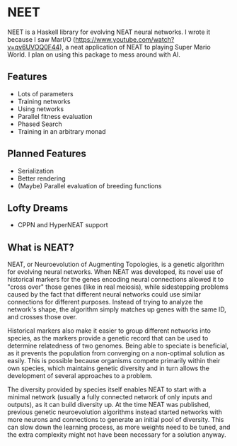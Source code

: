 # NEET
NEET is a Haskell library for evolving NEAT neural networks. I wrote it because I saw
MarI/O (https://www.youtube.com/watch?v=qv6UVOQ0F44), a neat application of NEAT to playing
Super Mario World. I plan on using this package to mess around with AI.

## Features
- Lots of parameters
- Training networks
- Using networks
- Parallel fitness evaluation
- Phased Search
- Training in an arbitrary monad

## Planned Features
- Serialization
- Better rendering
- (Maybe) Parallel evaluation of breeding functions

## Lofty Dreams
- CPPN and HyperNEAT support

## What is NEAT?
NEAT, or Neuroevolution of Augmenting Topologies, is a genetic algorithm for evolving
neural networks. When NEAT was developed, its novel use of historical markers for the
genes encoding neural connections allowed it to "cross over" those genes (like in real
meiosis), while
sidestepping problems caused by the fact that different neural networks could use
similar connections for different purposes. Instead of trying to analyze the network's
shape, the algorithm simply matches up genes with the same ID, and crosses those over.

Historical markers also make it easier to group different networks into species, as
the markers provide a genetic record that can be used to determine relatedness of two
genomes. Being able to speciate is beneficial, as it prevents the population from
converging on a non-optimal solution as easily. This is possible because organisms
compete primarily within their own species, which maintains genetic diversity and in
turn allows the development of several approaches to a problem.

The diversity provided by species itself enables NEAT to start with a minimal network
(usually a fully connected network of only inputs and outputs), as it can build
diversity up. At the time NEAT was published, previous genetic neuroevolution algorithms instead
started networks with more neurons and connections to generate an initial pool of
diversity. This can slow down the learning process, as more weights need to be tuned,
and the extra complexity might not have been necessary for a solution anyway.
